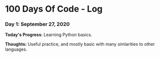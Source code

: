 # 100 Days Of Code - Log

### Day 1: September 27, 2020

**Today's Progress**: Learning Python basics. 

**Thoughts:** Useful practice, and mostly basic with many simlarities to other languages. 
